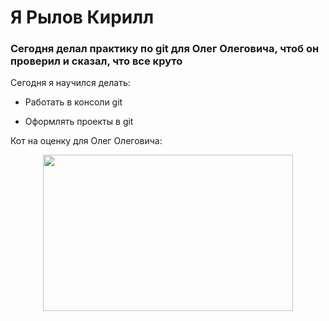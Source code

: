 # Я Рылов Кирилл
### Cегодня делал практику по git для Олег Олеговича, чтоб он проверил и сказал, что все круто

Сегодня я научился делать:
- Работать в консоли git
* Оформлять проекты в git

Кот на оценку для Олег Олеговича:
<p align="center">
  <img width="400" height="250" src="https://github.com/blademoon/Markdown/blob/main/Picture/cat.jpg">
</p>

